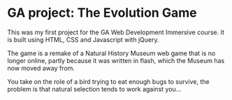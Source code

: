 # GA project: The Evolution Game

This was my first project for the GA Web Development Immersive course. It is built using HTML, CSS and Javascript with jQuery.

The game is a remake of a Natural History Museum web game that is no longer online, partly because it was written in flash, which the Museum has now moved away from.

You take on the role of a bird trying to eat enough bugs to survive, the problem is that natural selection tends to work against you...
